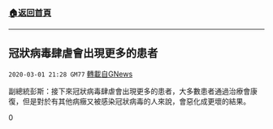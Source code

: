 ###  [:house:返回首頁](https://github.com/ourhimalayas/txt)
---

## 冠狀病毒肆虐會出現更多的患者
`2020-03-01 21:28 GM77` [轉載自GNews](https://gnews.org/zh-hant/129280/)

副總統彭斯：接下來冠狀病毒肆虐會出現更多的患者，大多數患者通過治療會康復，但是對於有其他病癥又被感染冠狀病毒的人來說，會惡化成更壞的結果。

0
